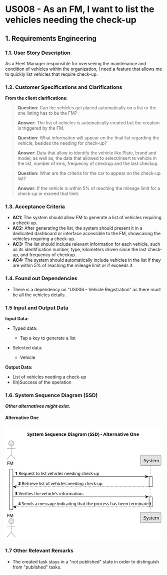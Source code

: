   # US008 - As an FM, I want to list the vehicles needing the check-up


## 1. Requirements Engineering

### 1.1. User Story Description

As a Fleet Manager responsible for overseeing the maintenance and condition of
vehicles within the organization, I need a feature that allows me to quickly list
vehicles that require check-up.

### 1.2. Customer Specifications and Clarifications

**From the client clarifications:**

> **Question:** Can the vehicles get placed automatically on a list or the one listing has to be the FM?
>
> **Answer:** The list of vehicles is automatically created but the creation is triggered by the FM.

> **Question:** What information will appear on the final list regarding the vehicle, besides the needing for check-up?
>
> **Answer:** Data that allow to identify the vehicle like Plate, brand and model, as well as, the data that allowed to select/insert te vehicle in the list, number of kms, frequecny of checkup and the last checkup.

> **Question:** What are the criteria for the car to appear on the check-up list?
> 
> **Answer:** If the vehicle is within 5% of reaching the mileage limit for a check-up or exceed that limit.
### 1.3. Acceptance Criteria

* **AC1:** The system should allow FM to generate a list of vehicles requiring a check-up.
* **AC2:** After generating the list, the system should present it in a dedicated dashboard or interface accessible to the FM, showcasing the vehicles requiring a check-up.
* **AC3:** The list should include relevant information for each vehicle, such as its identification number, type, kilometers driven since the last check-up, and frequency of checkup.
* **AC4:** The system should automatically include vehicles in the list if they are within 5% of reaching the mileage limit or if exceeds it.

### 1.4. Found out Dependencies

* There is a dependency on "US006 - Vehicle Registration" as there must be all the vehicles details.

### 1.5 Input and Output Data

**Input Data:**

* Typed data:
    * Tap a key to generate a list

* Selected data:
  * Vehicle
  
**Output Data:**

  * List of vehicles needing a check-up
  * (In)Success of the operation

### 1.6. System Sequence Diagram (SSD) 

**_Other alternatives might exist._**

#### Alternative One

![System Sequence Diagram - Alternative One](svg/us008-system-sequence-diagram-alternative-one.svg)

### 1.7 Other Relevant Remarks

* The created task stays in a "not published" state in order to distinguish from "published" tasks.